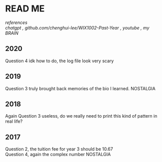 # READ ME  

*references*  
*chatgpt , github.com/chenghui-lee/WIX1002-Past-Year , youtube , my BRAIN*

## 2020  
Question 4 idk how to do, the log file look very scary

## 2019  
Question 3 truly brought back memories of the bio I learned. NOSTALGIA

## 2018
Again Question 3 useless, do we really need to print this kind of pattern in real life?

## 2017 
Question 2, the tuition fee for year 3 should be 10.67  
Question 4, again the complex number NOSTALGIA
